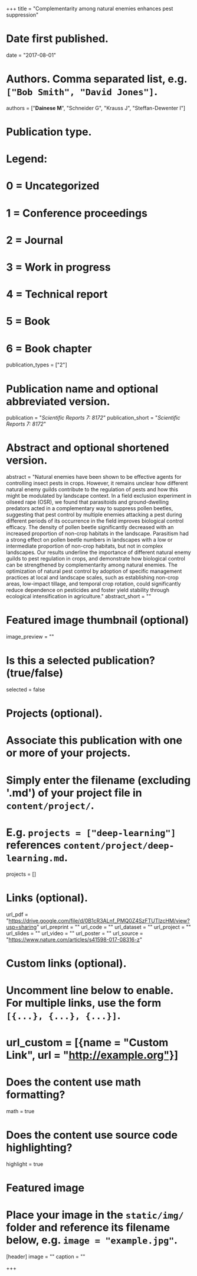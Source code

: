 +++
title = "Complementarity among natural enemies enhances pest suppression"

# Date first published.
date = "2017-08-01"

# Authors. Comma separated list, e.g. `["Bob Smith", "David Jones"]`.
authors = ["**Dainese M**", "Schneider G", "Krauss J", "Steffan-Dewenter I"]

# Publication type.
# Legend:
# 0 = Uncategorized
# 1 = Conference proceedings
# 2 = Journal
# 3 = Work in progress
# 4 = Technical report
# 5 = Book
# 6 = Book chapter
publication_types = ["2"]

# Publication name and optional abbreviated version.
publication = "*Scientific Reports 7: 8172*"
publication_short = "*Scientific Reports 7: 8172*"

# Abstract and optional shortened version.
abstract = "Natural enemies have been shown to be effective agents for controlling insect pests in crops. However, it remains unclear how different natural enemy guilds contribute to the regulation of pests and how this might be modulated by landscape context. In a field exclusion experiment in oilseed rape (OSR), we found that parasitoids and ground-dwelling predators acted in a complementary way to suppress pollen beetles, suggesting that pest control by multiple enemies attacking a pest during different periods of its occurrence in the field improves biological control efficacy. The density of pollen beetle significantly decreased with an increased proportion of non-crop habitats in the landscape. Parasitism had a strong effect on pollen beetle numbers in landscapes with a low or intermediate proportion of non-crop habitats, but not in complex landscapes. Our results underline the importance of different natural enemy guilds to pest regulation in crops, and demonstrate how biological control can be strengthened by complementarity among natural enemies. The optimization of natural pest control by adoption of specific management practices at local and landscape scales, such as establishing non-crop areas, low-impact tillage, and temporal crop rotation, could significantly reduce dependence on pesticides and foster yield stability through ecological intensification in agriculture."
abstract_short = ""

# Featured image thumbnail (optional)
image_preview = ""

# Is this a selected publication? (true/false)
selected = false

# Projects (optional).
#   Associate this publication with one or more of your projects.
#   Simply enter the filename (excluding '.md') of your project file in `content/project/`.
#   E.g. `projects = ["deep-learning"]` references `content/project/deep-learning.md`.
projects = []

# Links (optional).
url_pdf = "https://drive.google.com/file/d/0B1cR3ALnf_PMQ0Z4SzFTUTIzcHM/view?usp=sharing"
url_preprint = ""
url_code = ""
url_dataset = ""
url_project = ""
url_slides = ""
url_video = ""
url_poster = ""
url_source = "https://www.nature.com/articles/s41598-017-08316-z"

# Custom links (optional).
#   Uncomment line below to enable. For multiple links, use the form `[{...}, {...}, {...}]`.
# url_custom = [{name = "Custom Link", url = "http://example.org"}]

# Does the content use math formatting?
math = true

# Does the content use source code highlighting?
highlight = true

# Featured image
# Place your image in the `static/img/` folder and reference its filename below, e.g. `image = "example.jpg"`.
[header]
image = ""
caption = ""

+++
